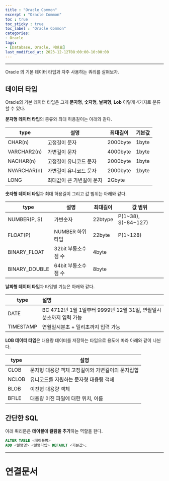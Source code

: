 ```yaml
---
title : "Oracle Common"
excerpt : "Oracle Common"
toc : true
toc_sticky : true
toc_label : "Oracle Common"
categories:
- Oracle
tags:
- [Database, Oracle, 미완료]
last_modified_at: 2023-12-12T08:00:00-10:00:00
---
```

  
---
  
 Oracle 의 기본 데이터 타입과 자주 사용하는 쿼리를 살펴보자. 
  
## 데이터 타입
 Oracle의 기본 데이터 타입은 크게 **문자형**, **숫자형**, **날짜형**, **Lob** 이렇게 4가지로 분류 할 수 있다.

 **문자형 데이터 타입**의 종류와 최대 허용길이는 아래와 같다.

| type        | 설명             | 최대길이     | 기본값   |
| ----------- | -------------- | -------- | ----- |
| CHAR(n)     | 고정길이 문자        | 2000byte | 1byte |
| VARCHAR2(n) | 가변길이 문자        | 4000byte | 1byte |
| NACHAR(n)   | 고정길이 유니코드 문자   | 2000byte | 1byte |
| NVARCHAR(n) | 가변길이 유니코드 문자   | 2000byte | 1byte |
| LONG        | 최대값이 큰 가변길이 문자 | 2Gbyte   |       |
  
 **숫자형 데이터 타입**과 최대 허용길이 그리고 값 범위는 아래와 같다. 

| type          | 설명            | 최대길이    | 값 범위                |
| ------------- | ------------- | ------- | ------------------- |
| NUMBER(P, S)  | 가변숫자          | 22btype | P(1~38), S(-84~127) |
| FLOAT(P)      | NUMBER 하위타입   | 22byte  | P(1~128)            |
| BINARY_FLOAT  | 32bit 부동소수점 수 | 4byte   |                     |
| BINARY_DOUBLE | 64bit 부동소수점 수 | 8byte   |                     |

 **날짜형 데이터 타입**과 타입별 기능은 아래와 같다.
 
| type      | 설명                                             |
| --------- | :--------------------------------------------- |
| DATE      | BC 4712년 1월 1일부터 9999년 12월 31일, 연월일시분초까지 입력 가능 |
| TIMESTAMP | 연월일시분초 + 밀리초까지 입력 가능                           |

 **LOB 데이터 타입**은 대용량 데이터를 저장하는 타입으로 용도에 따라 아래와 같이 나뉜다.
 
| type  | 설명                                              |
| ----- | ------------------------------------------------- |
| CLOB  | 문자형 대용량 객체 고정길이와 가변길이의 문자집합 |
| NCLOB | 유니코드를 지원하는 문자형 대용량 객체            |
| BLOB  | 이진형 대용량 객체                                |
| BFILE | 대용량 이진 파일에 대한 위치, 이름                |
  
## 간단한 SQL
 아래 쿼리문은 **테이블에 컬럼을 추가**하는 역할을 한다.
  
```sql
ALTER TABLE <테이블명>
ADD <컬럼명> <컬럼타입> DEFAULT <기본값>;
```

---
  
# 연결문서
